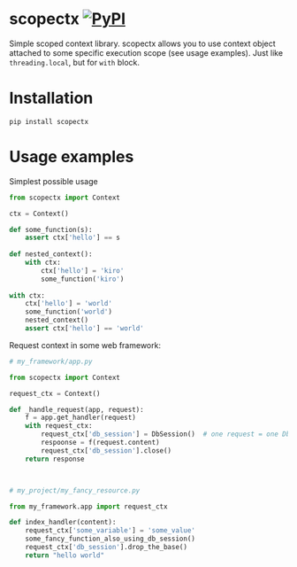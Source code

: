 # scopectx [![PyPI](https://img.shields.io/pypi/pyversions/scopectx.svg)](https://pypi.python.org/pypi/scopectx/)
Simple scoped context library. scopectx allows you to use context object
attached to some specific execution scope (see usage examples). 
Just like `threading.local`, but for `with` block.

# Installation

    pip install scopectx
    
# Usage examples

Simplest possible usage

```python
from scopectx import Context

ctx = Context()

def some_function(s):
    assert ctx['hello'] == s
    
def nested_context():
    with ctx:
        ctx['hello'] = 'kiro'
        some_function('kiro')
    
with ctx:
    ctx['hello'] = 'world'
    some_function('world')
    nested_context()
    assert ctx['hello'] == 'world'
```

Request context in some web framework:

```python
# my_framework/app.py

from scopectx import Context

request_ctx = Context()

def _handle_request(app, request):
    f = app.get_handler(request)
    with request_ctx:
        request_ctx['db_session'] = DbSession()  # one request = one DbSession
        respoonse = f(request.content)
        request_ctx['db_session'].close()
    return response



# my_project/my_fancy_resource.py

from my_framework.app import request_ctx

def index_handler(content):
    request_ctx['some_variable'] = 'some_value'
    some_fancy_function_also_using_db_session()    
    request_ctx['db_session'].drop_the_base()
    return "hello world"

```

